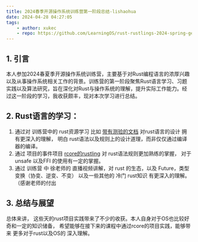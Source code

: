 ```yaml
---
title: 2024春季开源操作系统训练营第一阶段总结-lishaohua
date: 2024-04-28 04:27:05
tags:
    - author: xukec
    - repo: https://github.com/LearningOS/rust-rustlings-2024-spring-geniousli
---
```



## 1. 引言

本人参加2024春夏季开源操作系统训练营，主要基于对Rust编程语言的浓厚兴趣以及从事操作系统相关工作的背景。训练营的第一阶段聚焦Rust语言学习、习题实践以及算法研究，旨在深化对Rust与操作系统的理解，提升实际工作能力。经过这一阶段的学习，我收获颇丰，现对本次学习进行总结。

## 2. Rust语言的学习： 
1. 通过对 训练营中的 rust资源学习 比如 [带有测验的文档](https://rust-book.cs.brown.edu/experiment-intro.html) 对rust语言的设计 拥有更深入的理解， 明白 rust语法以及规则上的设计道理，而非仅仅通过编译器的编译。
2. 通过 项目的事件项目  [rcore的rustling](https://github.com/LearningOS/rustlings-100exercises-template) 对 rust语法规则更加熟练的掌握， 对于 unsafe 以及FFI 的使用有一定的掌握。
3. 通过 训练营 中 徐老师的 直播视频讲解，对 rust 的生态，以及 Future，类型 变换（协变、逆变、不变） 以及一些其他的 冷门 rust知识 有更深入的理解。（感谢老师的付出


## 3. 总结与展望

总体来讲， 这些天的rust项目实践带来了不少的收获。本人自身对于OS也比较好奇和一定的知识储备， 希望能够在接下来的课程中通过rcore的项目实践，能够带来 更多对于rust以及OS的 深入理解。
